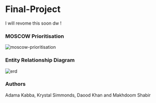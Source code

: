 # Final-Project

I will revome this soon dw !

### MOSCOW Prioritisation

![moscow-prioritisation](https://github.com/makhdoomshabir/Final-Project/blob/main/documentation/Screenshot%20from%202020-10-14%2016-08-10.png)

### Entity Relationship Diagram
![erd](https://github.com/makhdoomshabir/Final-Project/blob/main/documentation/project_three_erd.png)

### Authors

Adama Kabba, Krystal Simmonds, Daood Khan and Makhdoom Shabir

